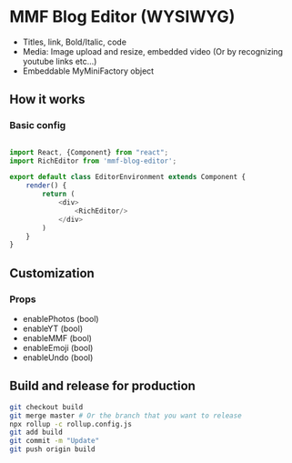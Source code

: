 # MMF Blog Editor (WYSIWYG)

- Titles, link, Bold/Italic, code
- Media: Image upload and resize, embedded video (Or by recognizing youtube links etc...)
- Embeddable MyMiniFactory object

## How it works

### Basic config
```js

import React, {Component} from "react";
import RichEditor from 'mmf-blog-editor';

export default class EditorEnvironment extends Component {
    render() {
        return (
            <div>
                <RichEditor/>
            </div>
        )
    }
}

```

## Customization
### Props
- enablePhotos (bool)
- enableYT (bool)
- enableMMF (bool)
- enableEmoji (bool)
- enableUndo (bool)

## Build and release for production

```bash
git checkout build
git merge master # Or the branch that you want to release
npx rollup -c rollup.config.js
git add build
git commit -m "Update"
git push origin build
```

